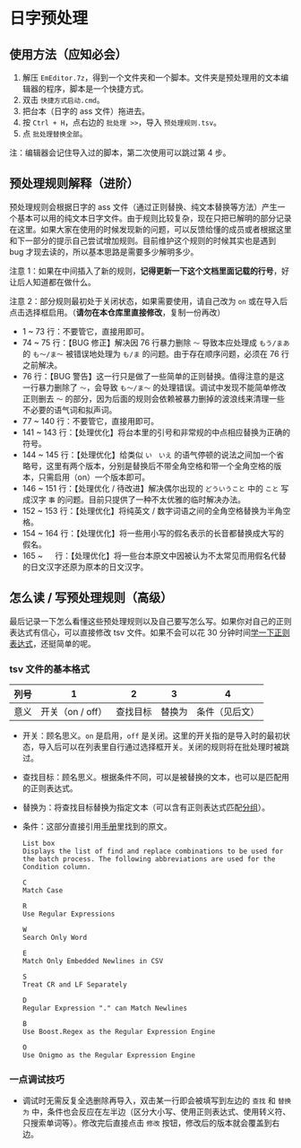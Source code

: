 # 日字预处理

## 使用方法（应知必会）

1. 解压 `EmEditor.7z`，得到一个文件夹和一个脚本。文件夹是预处理用的文本编辑器的程序，脚本是一个快捷方式。
2. 双击 `快捷方式启动.cmd`。
3. 把台本（日字的 ass 文件）拖进去。
4. 按 `Ctrl + H`，点右边的 `批处理 >>`，导入 `预处理规则.tsv`。
5. 点 `批处理替换全部`。

注：编辑器会记住导入过的脚本，第二次使用可以跳过第 4 步。

## 预处理规则解释（进阶）

预处理规则会根据日字的 ass 文件（通过正则替换、纯文本替换等方法）产生一个基本可以用的纯文本日字文件。由于规则比较复杂，现在只把已解明的部分记录在这里。如果大家在使用的时候发现新的问题，可以反馈给懂的成员或者根据这里和下一部分的提示自己尝试增加规则。目前维护这个规则的时候其实也是遇到 bug 才现去读的，所以基本思路是需要多少解明多少。

注意 1：如果在中间插入了新的规则，**记得更新一下这个文档里面记载的行号**，好让后人知道都在做什么。

注意 2：部分规则最初处于关闭状态，如果需要使用，请自己改为 `on` 或在导入后点击选择框启用。（**请勿在本仓库里直接修改**，复制一份再改）

* 1 ~ 73 行：不要管它，直接用即可。
* 74 ~ 75 行：【BUG 修正】解决因 76 行暴力删除 `～` 导致本应处理成 `もう/まあ` 的 `も～/ま～` 被错误地处理为 `も/ま` 的问题。由于存在顺序问题，必须在 76 行之前解决。
* 76 行：【BUG 警告】这一行只是做了一些简单的正则替换。值得注意的是这一行暴力删除了 `～`，会导致 `も～/ま～` 的处理错误。调试中发现不能简单修改正则删去 `～`  的部分，因为后面的规则会依赖被暴力删掉的波浪线来清理一些不必要的语气词和拟声词。
* 77 ~ 140 行：不要管它，直接用即可。
* 141 ~ 143 行：【处理优化】将台本里的引号和非常规的中点相应替换为正确的符号。
* 144 ~ 145 行：【处理优化】给类似 `い　いえ` 的语气停顿的说法之间加一个省略号，这里有两个版本，分别是替换后不带全角空格和带一个全角空格的版本，只需启用（on）一个版本即可。
* 146 ~ 151 行：【处理优化 / 待改进】解决偶尔出现的 `どういうこと` 中的 `こと` 写成汉字 `事` 的问题。目前只提供了一种不太优雅的临时解决办法。
* 152 ~ 153 行：【处理优化】将纯英文 / 数字词语之间的全角空格替换为半角空格。
* 154 ~ 164 行：【处理优化】将一些用小写的假名表示的长音都替换成大写的假名。
* 165 ~ 　 行：【处理优化】将一些台本原文中因被认为不太常见而用假名代替的日文汉字还原为原本的日文汉字。

## 怎么读 / 写预处理规则（高级）

最后记录一下怎么看懂这些预处理规则以及自己要写怎么写。如果你对自己的正则表达式有信心，可以直接修改  tsv 文件。如果不会可以花 30 分钟时间[学一下正则表达式](https://deerchao.cn/tutorials/regex/regex.htm)，还挺简单的呢。

### tsv 文件的基本格式

| 列号 | 1                | 2        | 3      | 4              |
| ---- | ---------------- | -------- | ------ | -------------- |
| 意义 | 开关（on / off） | 查找目标 | 替换为 | 条件（见后文） |

* 开关：顾名思义。`on` 是启用，`off` 是关闭。这里的开关指的是导入时的最初状态，导入后可以在列表里自行通过选择框开关。关闭的规则将在批处理时被跳过。

* 查找目标：顾名思义。根据条件不同，可以是被替换的文本，也可以是匹配用的正则表达式。

* 替换为：将查找目标替换为指定文本（可以含有正则表达式匹配[分组](https://deerchao.cn/tutorials/regex/regex.htm#backreference)）。

* 条件：这部分直接引用[手册](https://www.emeditor.org/en/index.html)里找到的原文。

  ```
  List box
  Displays the list of find and replace combinations to be used for the batch process. The following abbreviations are used for the Condition column.
  
  C
  Match Case
  
  R
  Use Regular Expressions
  
  W
  Search Only Word
  
  E
  Match Only Embedded Newlines in CSV
  
  S
  Treat CR and LF Separately
  
  D
  Regular Expression "." can Match Newlines
  
  B
  Use Boost.Regex as the Regular Expression Engine
  
  O
  Use Onigmo as the Regular Expression Engine
  ```

### 一点调试技巧

* 调试时无需反复全选删除再导入，双击某一行即会被填写到左边的 `查找` 和 `替换为` 中，条件也会反应在左半边（区分大小写、使用正则表达式、使用转义符、只搜索单词等）。修改完后直接点击 `修改` 按钮，修改后的版本就会覆盖到右边。